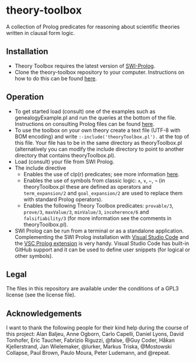 # theory-toolbox
A collection of Prolog predicates for reasoning about scientific theories written in clausal form logic.

## Installation
* Theory Toolbox requires the latest version of [SWI-Prolog](https://www.swi-prolog.org/Download.html).
* Clone the theory-toolbox repository to your computer. Instructions on how to do this can be found [here](https://help.github.com/en/github/creating-cloning-and-archiving-repositories/cloning-a-repository).

## Operation
* To get started load (consult) one of the examples such as genealogyExample.pl and run the queries at the bottom of the file. Instructions on consulting Prolog files can be found [here](https://www.swi-prolog.org/pldoc/man?section=quickstart).
* To use the toolbox on your own theory create a text file (UTF-8 with BOM encoding) and write `:-include('theoryToolbox.pl').` at the top of this file. Your file has to be in the same directory as theoryToolbox.pl (alternatively you can modify the include directory to point to another directory that contains theoryToolbox.pl).
* Load (consult) your file from SWI Prolog.
* The include directive
  * Enables the use of clp(r) predicates; see more information [here](https://www.swi-prolog.org/pldoc/man?section=clpqr).
  * Enables the use of symbols from classic logic: `∧`, `∨`, `⇐`, `¬` (in theoryToolbox.pl these are defined as operators and `term_expansion/2` and `goal_expansion/2` are used to replace them with standard Prolog operators).
  * Enables the following Theory Toolbox predicates: `provable/3`, `prove/3`, `maxValue/3`, `minValue/3`, `incoherence/6` and `falsifiability/3` (for more information see the comments in theoryToolbox.pl).
* SWI Prolog can be run from a terminal or as a standalone application. Complementing the SWI Prolog installation with [Visual Studio Code](https://code.visualstudio.com/download) and the [VSC Prolog extension](https://marketplace.visualstudio.com/items?itemName=arthurwang.vsc-prolog) is very handy. Visual Studio Code has built-in GitHub support and it can be used to define user snippets (for logical or other symbols).

## Legal
The files in this repository are available under the conditions of a GPL3 license (see the license file).

## Acknowledgements
I want to thank the following people for their kind help during the course of this project: Alan Baljeu, Anne Ogborn, Carlo Capelli, Daniel Lyons, David Tonhofer, Eric Taucher, Fabrizio Riguzzi, @false, @Guy Coder, Håkan Kjellerstrand, Jan Wielemaker, @lurker, Markus Triska, @Mostowski Collapse, Paul Brown, Paulo Moura, Peter Ludemann, and @repeat.